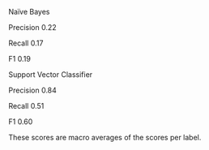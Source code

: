 Naïve Bayes

Precision	0.22

Recall	0.17

F1	0.19


Support Vector Classifier

Precision	0.84

Recall	0.51

F1	0.60

These scores are macro averages of the scores per label.
